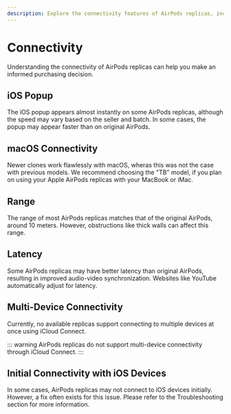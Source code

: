 ```yaml
---
description: Explore the connectivity features of AirPods replicas, including iOS popup speed, range, latency, lack of multi-device connectivity, macOS compatibility, iOS audio playback issues, and initial connectivity with iOS devices.
---
```


# Connectivity

Understanding the connectivity of AirPods replicas can help you make an informed purchasing decision.

## iOS Popup

The iOS popup appears almost instantly on some AirPods replicas, although the speed may vary based on the seller and batch. In some cases, the popup may appear faster than on original AirPods.

## macOS Connectivity

Newer clones work flawlessly with macOS, wheras this was not the case with previous models. We recommend choosing the "TB" model, if you plan on using your Apple AirPods replicas with your MacBook or iMac.

## Range

The range of most AirPods replicas matches that of the original AirPods, around 10 meters. However, obstructions like thick walls can affect this range.

## Latency

Some AirPods replicas may have better latency than original AirPods, resulting in improved audio-video synchronization. Websites like YouTube automatically adjust for latency.

## Multi-Device Connectivity

Currently, no available replicas support connecting to multiple devices at once using iCloud Connect.

::: warning
AirPods replicas do not support multi-device connectivity through iCloud Connect.
:::

## Initial Connectivity with iOS Devices

In some cases, AirPods replicas may not connect to iOS devices initially. However, a fix often exists for this issue. Please refer to the Troubleshooting section for more information.
